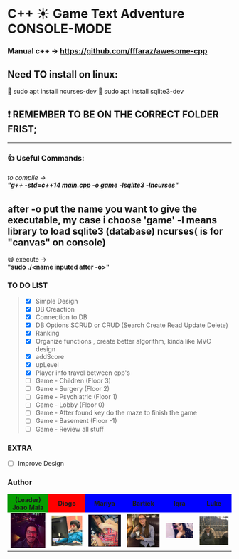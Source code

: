 # C++ :sunny: Game Text Adventure CONSOLE-MODE
### Manual c++ -> https://github.com/fffaraz/awesome-cpp
## Need TO install on linux:
:cop: sudo apt install ncurses-dev
:cop: sudo apt install sqlite3-dev

## :exclamation: REMEMBER TO BE ON THE CORRECT FOLDER FRIST;
---
### :thumbsup: Useful Commands:
###### to compile -><br> __"g++ -std=c++14 main.cpp -o game -lsqlite3 -lncurses"__ 
after -o put the name you want to give the executable, my case i choose 'game' -l means library to load sqlite3 (database) ncurses( is for "canvas" on console)
---
:sleepy: execute -> <br>
__"sudo ./<name inputed after -o>"__


### TO DO LIST



> - [x] Simple Design
> - [x] DB Creaction
> - [x] Connection to DB
> - [x] DB Options SCRUD or CRUD (Search Create Read Update Delete)
> - [x] Ranking
> - [x] Organize functions , create better algorithm, kinda like MVC design 
> - [x] addScore
> - [x] upLevel
> - [x] Player info travel between cpp's 
> - [ ] Game - Children     (Floor 3)
> - [ ] Game - Surgery      (Floor 2)
> - [ ] Game - Psychiatric  (Floor 1)
> - [ ] Game - Lobby        (Floor 0)
> - [ ] Game - After found key do the maze to finish the game 
> - [ ] Game - Basement     (Floor -1)
> - [ ] Game - Review all stuff


### EXTRA 

- [ ] Improve Design 





### Author


<table>
  <tr>
    <th bgcolor="#069c00">(Leader)<br>Joao Maia</th>
    <th bgcolor="red">Diogo</th> 
    <th bgcolor="blue">Mariya</th>
    <th bgcolor="blue">Bartiek</th>
    <th bgcolor="blue">Iqra</th>
    <th bgcolor="blue">Luke</th>
  </tr>
  <tr>
    <td><a href="https://twitter.com/wannabevunf1"><img src="authorsIMG/joao_maia.jpg" width="100"></a></td>
    <td><a href="https://www.instagram.com/diogo.avm/"><img src="authorsIMG/diogo.jpg" width="100"></a></td>
    <td><a href="https://www.instagram.com/mariya_lok/"><img src="authorsIMG/mariya.jpg" width="100"></a></td>
    <td><a href="https://www.instagram.com/everlasting_sleep/"><img src="authorsIMG/bartek.jpg" width="100"></a></td>
    <td><a href="https://www.instagram.com/_iqrakhxn/"><img src="authorsIMG/iqra.jpg" width="100"></a></td>
    <td><a href="https://www.instagram.com/lukeromp/"><img src="authorsIMG/luke.jpg" width="100"></td>
  </tr>

</table>

